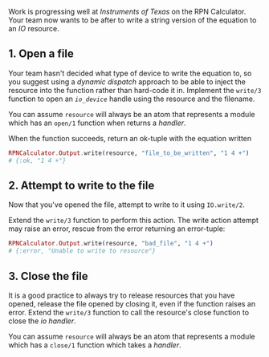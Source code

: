 Work is progressing well at _Instruments of Texas_ on the RPN Calculator. Your team now wants to be after to write a string version of the equation to an _IO_ resource.

## 1. Open a file

Your team hasn't decided what type of device to write the equation to, so you suggest using a _dynamic dispatch_ approach to be able to inject the resource into the function rather than hard-code it in. Implement the `write/3` function to open an _`io_device`_ handle using the resource and the filename.

You can assume `resource` will always be an atom that represents a module which has an `open/1` function when returns a _handler_.

When the function succeeds, return an ok-tuple with the equation written

```elixir
RPNCalculator.Output.write(resource, "file_to_be_written", "1 4 +")
# {:ok, "1 4 +"}
```

## 2. Attempt to write to the file

Now that you've opened the file, attempt to write to it using `IO.write/2`.

Extend the `write/3` function to perform this action. The write action attempt may raise an error, rescue from the error returning an error-tuple:

```elixir
RPNCalculator.Output.write(resource, "bad_file", "1 4 +")
# {:error, "Unable to write to resource"}
```

## 3. Close the file

It is a good practice to always try to release resources that you have opened, release the file opened by closing it, even if the function raises an error. Extend the `write/3` function to call the resource's close function to close the _io handler_.

You can assume `resource` will always be an atom that represents a module which has a `close/1` function which takes a _handler_.
